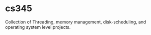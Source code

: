 # cs345
Collection of Threading, memory management, disk-scheduling, and operating system level projects.
